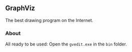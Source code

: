 ## GraphViz

The best drawing program on the Internet.

### About

All ready to be used: Open the `gvedit.exe` in the `bin` folder.
